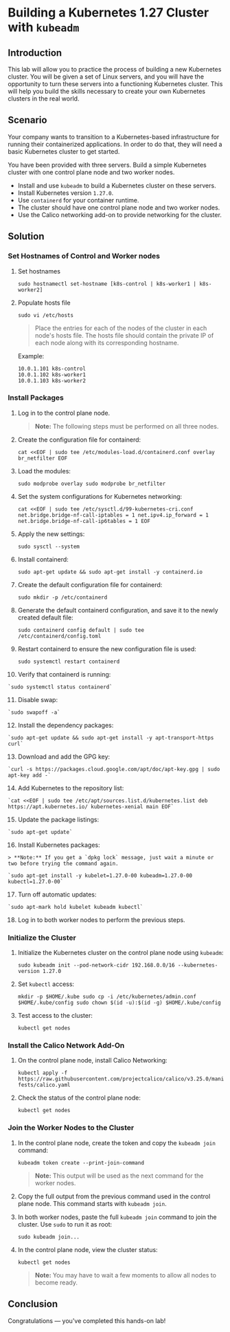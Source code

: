 Building a Kubernetes 1.27 Cluster with `kubeadm`
=================================================

Introduction
------------

This lab will allow you to practice the process of building a new Kubernetes cluster. You will be given a set of Linux servers, and you will have the opportunity to turn these servers into a functioning Kubernetes cluster. This will help you build the skills necessary to create your own Kubernetes clusters in the real world.

Scenario
--------

Your company wants to transition to a Kubernetes-based infrastructure for running their containerized applications. In order to do that, they will need a basic Kubernetes cluster to get started.

You have been provided with three servers. Build a simple Kubernetes cluster with one control plane node and two worker nodes.

 - Install and use `kubeadm` to build a Kubernetes cluster on these servers.
 - Install Kubernetes version `1.27.0`.
 - Use `containerd` for your container runtime.
 - The cluster should have one control plane node and two worker nodes.
 - Use the Calico networking add-on to provide networking for the cluster.


Solution
--------

### Set Hostnames of Control and Worker nodes

1. Set hostnames

    `sudo hostnamectl set-hostname [k8s-control | k8s-worker1 | k8s-worker2]`

2. Populate hosts file

    `sudo vi /etc/hosts`

    > Place the entries for each of the nodes of the cluster in each node's hosts file. The hosts file should contain the private IP of each node along with its corresponding hostname.

    Example:

    ```
    10.0.1.101 k8s-control
    10.0.1.102 k8s-worker1
    10.0.1.103 k8s-worker2
    ```

### Install Packages

1.  Log in to the control plane node.
    
    > **Note:** The following steps must be performed on all three nodes.
    
2.  Create the configuration file for containerd:
    
    `cat <<EOF | sudo tee /etc/modules-load.d/containerd.conf overlay br_netfilter EOF`
    
3.  Load the modules:
    
    `sudo modprobe overlay sudo modprobe br_netfilter`
    
4.  Set the system configurations for Kubernetes networking:
    
    `cat <<EOF | sudo tee /etc/sysctl.d/99-kubernetes-cri.conf net.bridge.bridge-nf-call-iptables = 1 net.ipv4.ip_forward = 1 net.bridge.bridge-nf-call-ip6tables = 1 EOF`
    
5.  Apply the new settings:
    
    `sudo sysctl --system`
    
6.  Install containerd:
    
    `sudo apt-get update && sudo apt-get install -y containerd.io`
    
7.  Create the default configuration file for containerd:
    
    `sudo mkdir -p /etc/containerd`
    
8.  Generate the default containerd configuration, and save it to the newly created default file:
    
    `sudo containerd config default | sudo tee /etc/containerd/config.toml`
    
9.  Restart containerd to ensure the new configuration file is used:
    
    `sudo systemctl restart containerd`
    
10.  Verify that containerd is running:
    
    `sudo systemctl status containerd`
    
11.  Disable swap:
    
    `sudo swapoff -a`
    
12.  Install the dependency packages:
    
    `sudo apt-get update && sudo apt-get install -y apt-transport-https curl`
    
13.  Download and add the GPG key:
    
    `curl -s https://packages.cloud.google.com/apt/doc/apt-key.gpg | sudo apt-key add -`
    
14.  Add Kubernetes to the repository list:
    
    `cat <<EOF | sudo tee /etc/apt/sources.list.d/kubernetes.list deb https://apt.kubernetes.io/ kubernetes-xenial main EOF`
    
15.  Update the package listings:
    
    `sudo apt-get update`
    
16.  Install Kubernetes packages:
    
    > **Note:** If you get a `dpkg lock` message, just wait a minute or two before trying the command again.
    
    `sudo apt-get install -y kubelet=1.27.0-00 kubeadm=1.27.0-00 kubectl=1.27.0-00`
    
17.  Turn off automatic updates:
    
    `sudo apt-mark hold kubelet kubeadm kubectl`
    
18.  Log in to both worker nodes to perform the previous steps.
    

### Initialize the Cluster

1.  Initialize the Kubernetes cluster on the control plane node using `kubeadm`:
    
    `sudo kubeadm init --pod-network-cidr 192.168.0.0/16 --kubernetes-version 1.27.0`
    
2.  Set `kubectl` access:
    
    `mkdir -p $HOME/.kube sudo cp -i /etc/kubernetes/admin.conf $HOME/.kube/config sudo chown $(id -u):$(id -g) $HOME/.kube/config`
    
3.  Test access to the cluster:
    
    `kubectl get nodes`
    

### Install the Calico Network Add-On

1.  On the control plane node, install Calico Networking:
    
    `kubectl apply -f https://raw.githubusercontent.com/projectcalico/calico/v3.25.0/manifests/calico.yaml`
    
2.  Check the status of the control plane node:
    
    `kubectl get nodes`
    

### Join the Worker Nodes to the Cluster

1.  In the control plane node, create the token and copy the `kubeadm join` command:
    
    `kubeadm token create --print-join-command`
    
    > **Note:** This output will be used as the next command for the worker nodes.
    
2.  Copy the full output from the previous command used in the control plane node. This command starts with `kubeadm join`.
    
3.  In both worker nodes, paste the full `kubeadm join` command to join the cluster. Use `sudo` to run it as root:
    
    `sudo kubeadm join...`
    
4.  In the control plane node, view the cluster status:
    
    `kubectl get nodes`
    
    > **Note:** You may have to wait a few moments to allow all nodes to become ready.
    

Conclusion
----------

Congratulations — you've completed this hands-on lab!